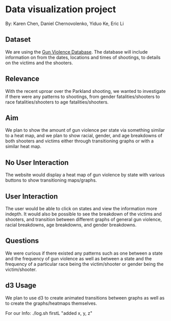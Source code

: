 # Data visualization project

By: Karen Chen, Daniel Chernovolenko, Yiduo Ke, Eric Li


## Dataset

We are using the [Gun Violence Database](http://gun-violence.org/). The database will include information on from the dates, locations and times of shootings, to details on the victims and the shooters. 

## Relevance 

With the recent uproar over the Parkland shooting, we wanted to investigate if there were any patterns to shootings, from gender fatalities/shooters to race fatalities/shooters to age fatalities/shooters.

## Aim

We plan to show the amount of gun violence per state via something similar to a heat map, and we plan to show racial, gender, and age breakdowns of both shooters and victims either through transitioning graphs or with a similar heat map.

## No User Interaction

The website would display a heat map of gun violence by state with various buttons to show transitioning maps/graphs.

## User Interaction

The user would be able to click on states and view the information more indepth. It would also be possible to see the breakdown of the victims and shooters, and transition between different graphs of general gun violence, racial breakdowns, age breakdowns, and gender breakdowns.

## Questions

We were curious if there existed any patterns such as one between a state and the frequency of gun violence as well as between a state and the frequency of a particular race being the victim/shooter or gender being the victim/shooter.


## d3 Usage

We plan to use d3 to create animated transitions between graphs as well as to create the graphs/heatmaps themselves.



For our Info: 
./log.sh firstL "added x, y, z"
